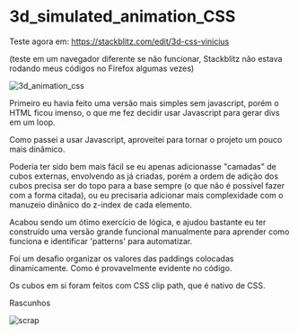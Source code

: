 # 3d_simulated_animation_CSS

Teste agora em: https://stackblitz.com/edit/3d-css-vinicius

(teste em um navegador diferente se não funcionar, Stackblitz não estava rodando meus códigos no Firefox algumas vezes)

![3d_animation_css](https://i.imgur.com/xFEVUYt.png)

Primeiro eu havia feito uma versão mais simples sem javascript, porém o HTML ficou imenso, o que me fez decidir usar Javascript para gerar divs em um loop.

Como passei a usar Javascript, aproveitei para tornar o projeto um pouco mais dinâmico.

Poderia ter sido bem mais fácil se eu apenas adicionasse "camadas" de cubos externas, envolvendo as já criadas, porém a ordem de adição dos cubos precisa ser do topo para a base sempre (o que não é possível fazer com a forma citada), ou eu precisaria adicionar mais complexidade com o manuzeio dinânico do z-index de cada elemento.

Acabou sendo um ótimo exercício de lógica, e ajudou bastante eu ter construído uma versão grande funcional manualmente para aprender como funciona e identificar 'patterns' para automatizar.

Foi um desafio organizar os valores das paddings colocadas dinamicamente. Como é provavelmente evidente no código.

Os cubos em si foram feitos com CSS clip path, que é nativo de CSS.

Rascunhos

![scrap](https://i.imgur.com/2MFqdfR.png)
